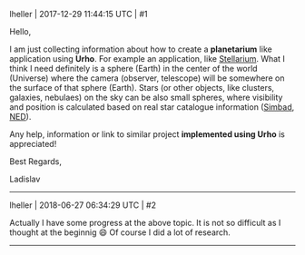 lheller | 2017-12-29 11:44:15 UTC | #1

Hello,

I am just collecting information about how to create a **planetarium** like application using **Urho**.
For example an application, like [Stellarium](http://stellarium.org/).
What I think I need definitely is a sphere (Earth) in the center of the world (Universe) where the camera (observer, telescope) will be somewhere on the surface of that sphere (Earth).
Stars (or other objects, like clusters, galaxies, nebulaes) on the sky can be also small spheres, where visibility and position is calculated based on real star catalogue information ([Simbad](http://cdsportal.u-strasbg.fr/), [NED](http://ned.ipac.caltech.edu/forms/byname.html)).

Any help, information or link to similar project **implemented using Urho** is appreciated!

Best Regards,

Ladislav

-------------------------

lheller | 2018-06-27 06:34:29 UTC | #2

Actually I have some progress at the above topic. It is not so difficult as I thought at the beginnig :smile:
Of course I did a lot of research.

-------------------------

